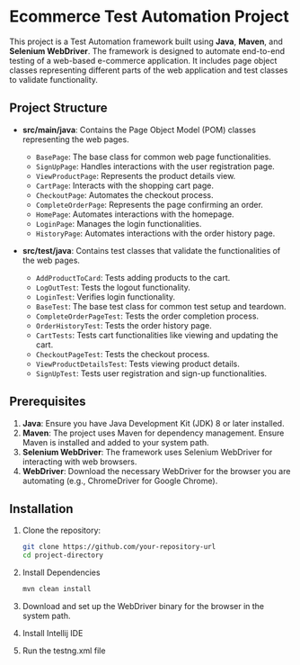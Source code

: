 # Ecommerce Test Automation Project

This project is a Test Automation framework built using **Java**, **Maven**, and **Selenium WebDriver**. The framework is designed to automate end-to-end testing of a web-based e-commerce application. It includes page object classes representing different parts of the web application and test classes to validate functionality.

## Project Structure

- **src/main/java**: Contains the Page Object Model (POM) classes representing the web pages.
  - `BasePage`: The base class for common web page functionalities.
  - `SignUpPage`: Handles interactions with the user registration page.
  - `ViewProductPage`: Represents the product details view.
  - `CartPage`: Interacts with the shopping cart page.
  - `CheckoutPage`: Automates the checkout process.
  - `CompleteOrderPage`: Represents the page confirming an order.
  - `HomePage`: Automates interactions with the homepage.
  - `LoginPage`: Manages the login functionalities.
  - `HistoryPage`: Automates interactions with the order history page.

- **src/test/java**: Contains test classes that validate the functionalities of the web pages.
  - `AddProductToCard`: Tests adding products to the cart.
  - `LogOutTest`: Tests the logout functionality.
  - `LoginTest`: Verifies login functionality.
  - `BaseTest`: The base test class for common test setup and teardown.
  - `CompleteOrderPageTest`: Tests the order completion process.
  - `OrderHistoryTest`: Tests the order history page.
  - `CartTests`: Tests cart functionalities like viewing and updating the cart.
  - `CheckoutPageTest`: Tests the checkout process.
  - `ViewProductDetailsTest`: Tests viewing product details.
  - `SignUpTest`: Tests user registration and sign-up functionalities.

## Prerequisites

1. **Java**: Ensure you have Java Development Kit (JDK) 8 or later installed.
2. **Maven**: The project uses Maven for dependency management. Ensure Maven is installed and added to your system path.
3. **Selenium WebDriver**: The framework uses Selenium WebDriver for interacting with web browsers.
4. **WebDriver**: Download the necessary WebDriver for the browser you are automating (e.g., ChromeDriver for Google Chrome).

## Installation

1. Clone the repository:
   ```bash
   git clone https://github.com/your-repository-url
   cd project-directory
   ```
2. Install Dependencies
   ```bash
   mvn clean install
   ```
3. Download and set up the WebDriver binary for the browser in the system path.

4. Install Intellij IDE
5. Run the testng.xml file
